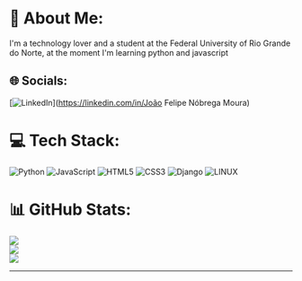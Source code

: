 # 💫 About Me:
I'm a technology lover and a student at the Federal University of Rio Grande do Norte, at the moment I'm learning python and javascript


## 🌐 Socials:
[![LinkedIn](https://img.shields.io/badge/LinkedIn-%230077B5.svg?logo=linkedin&logoColor=white)](https://linkedin.com/in/João Felipe Nóbrega Moura) 

# 💻 Tech Stack:
![Python](https://img.shields.io/badge/python-3670A0?style=plastic&logo=python&logoColor=ffdd54) ![JavaScript](https://img.shields.io/badge/javascript-%23323330.svg?style=plastic&logo=javascript&logoColor=%23F7DF1E) ![HTML5](https://img.shields.io/badge/html5-%23E34F26.svg?style=plastic&logo=html5&logoColor=white) ![CSS3](https://img.shields.io/badge/css3-%231572B6.svg?style=plastic&logo=css3&logoColor=white) ![Django](https://img.shields.io/badge/django-%23092E20.svg?style=plastic&logo=django&logoColor=white) ![LINUX](https://img.shields.io/badge/Linux-FCC624?style=plastic&logo=linux&logoColor=black)
# 📊 GitHub Stats:
![](https://github-readme-stats.vercel.app/api?username=joaofelipemouran&theme=vue-dark&hide_border=false&include_all_commits=true&count_private=true)<br/>
![](https://github-readme-streak-stats.herokuapp.com/?user=joaofelipemouran&theme=vue-dark&hide_border=false)<br/>
![](https://github-readme-stats.vercel.app/api/top-langs/?username=joaofelipemouran&theme=vue-dark&hide_border=false&include_all_commits=true&count_private=true&layout=compact)

---

<!-- Proudly created with GPRM ( https://gprm.itsvg.in ) -->
